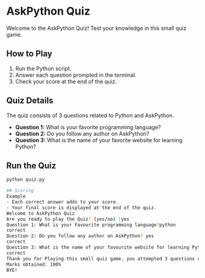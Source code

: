 # AskPython Quiz

Welcome to the AskPython Quiz! Test your knowledge in this small quiz game.

## How to Play

1. Run the Python script.
2. Answer each question prompted in the terminal.
3. Check your score at the end of the quiz.

## Quiz Details

The quiz consists of 3 questions related to Python and AskPython.

- **Question 1:** What is your favorite programming language?
- **Question 2:** Do you follow any author on AskPython?
- **Question 3:** What is the name of your favorite website for learning Python?


## Run the Quiz

```bash
python quiz.py

## Scoring
Example
- Each correct answer adds to your score.
- Your final score is displayed at the end of the quiz.
Welcome to AskPython Quiz
Are you ready to play the Quiz? (yes/no) :yes
Question 1: What is your Favourite programming language?python
correct
Question 2: Do you follow any author on AskPython? yes
correct
Question 3: What is the name of your favourite website for learning Python?AskPython
correct
Thank you for Playing this small quiz game, you attempted 3 questions correctly!
Marks obtained: 100%
BYE!
